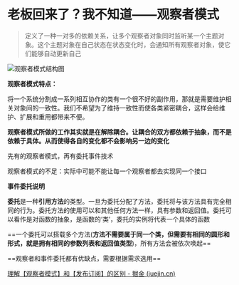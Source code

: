 # 老板回来了？我不知道——观察者模式

> 定义了一种一对多的依赖关系，让多个观察者对象同时监听某一个主题对象。这个主题对象在自己状态在状态变化时，会通知所有观察者对象，使它们能够自动更新自己

![观察者模式结构图](picture/第十四章/观察者模式结构图.png)

**观察者模式特点：**

将一个系统分割成一系列相互协作的类有一个很不好的副作用，那就是需要维护相关对象间的一致性。我们不希望为了维持一致性而使各类紧密耦合，这样会给维护、扩展和重用都带来不便。

**观察者模式所做的工作其实就是在解除耦合。让耦合的双方都依赖于抽象，而不是依赖于具体。从而使得各自的变化都不会影响另一边的变化**

先有的观察者模式，再有委托事件技术

观察者模式的不足：实际中可能不能让每一个观察者都去实现同一个接口

**事件委托说明**

**委托**是一种**引用方法**的类型。一旦为委托分配了方法，委托将与该方法具有完全相同的行为。委托方法的使用可以和其他任何方法一样，具有参数和返回值。委托可以看作是对函数的抽象，是函数的‘类’，委托的实例将代表一个具体的函数

==一个委托可以搭载多个方法(**方法不需要属于同一个类，但需要有相同的圆形和形式，就是拥有相同的参数列表和返回值类型**)，所有方法会被依次唤起==



==观察者和事件委托都有优缺点，需要根据需求选用==

[理解【观察者模式】和【发布订阅】的区别 - 掘金 (juejin.cn)](https://juejin.cn/post/6978728619782701087)